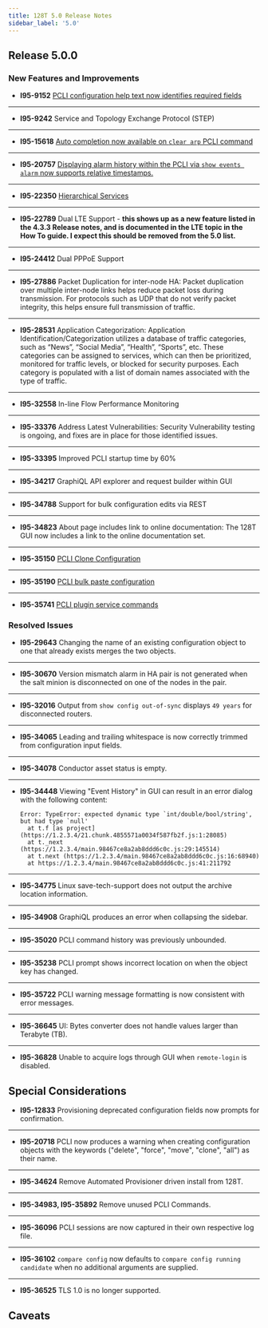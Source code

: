 ```yaml
---
title: 128T 5.0 Release Notes
sidebar_label: '5.0'
---
```


## Release 5.0.0

### New Features and Improvements

- **I95-9152** [PCLI configuration help text now identifies required fields](cli_reference.md#required-fields)
------
- **I95-9242** Service and Topology Exchange Protocol (STEP)
------
- **I95-15618** [Auto completion now available on `clear arp` PCLI command](cli_reference.md#clear-arp)
------
- **I95-20757** [Displaying alarm history within the PCLI via `show events alarm` now supports relative timestamps.](cli_reference.md#show-events-alarm)
------
- **I95-22350** [Hierarchical Services](bcp_service_and_service_policy_design.md#hierarchical-services)
------
- **I95-22789** Dual LTE Support - **this shows up as a new feature listed in the 4.3.3 Release notes, and is documented in the LTE topic in the How To guide. I expect this should be removed from the 5.0 list.**
------
- **I95-24412** Dual PPPoE Support
------
- **I95-27886** Packet Duplication for inter-node HA: Packet duplication over multiple inter-node links helps reduce packet loss during transmission. For protocols such as UDP that do not verify packet integrity, this helps ensure full transmission of traffic.
------
- **I95-28531** Application Categorization: Application Identification/Categorization utilizes a database of traffic categories, such as “News”, “Social Media”, “Health”, “Sports”, etc. These categories can be assigned to services, which can then be prioritized, monitored for traffic levels, or blocked for security purposes. Each category is populated with a list of domain names associated with the type of traffic.
------
- **I95-32558** In-line Flow Performance Monitoring
------
- **I95-33376** Address Latest Vulnerabilities: Security Vulnerability testing is ongoing, and fixes are in place for those identified issues. 
------
- **I95-33395** Improved PCLI startup time by 60%
------
- **I95-34217** GraphiQL API explorer and request builder within GUI
------
- **I95-34788** Support for bulk configuration edits via REST
------
- **I95-34823** About page includes link to online documentation: The 128T GUI now includes a link to the online documentation set.
------
- **I95-35150** [PCLI Clone Configuration](cli_reference.md#clone)
------
- **I95-35190** [PCLI bulk paste configuration](concepts_pcli.md#paste-config)
------
- **I95-35741** [PCLI plugin service commands](cli_reference.md#manage-plugin-install)

### Resolved Issues

- **I95-29643** Changing the name of an existing configuration object to one that already exists merges the two objects.
------
- **I95-30670** Version mismatch alarm in HA pair is not generated when the salt minion is disconnected on one of the nodes in the pair.
------
- **I95-32016** Output from `show config out-of-sync` displays `49 years` for disconnected routers.
------
- **I95-34065** Leading and trailing whitespace is now correctly trimmed from configuration input fields.
------
- **I95-34078** Conductor asset status is empty.
------
- **I95-34448** Viewing "Event History" in GUI can result in an error dialog with the following content:
  ```
  Error: TypeError: expected dynamic type `int/double/bool/string', but had type `null'
    at t.f [as project] (https://1.2.3.4/21.chunk.4855571a0034f587fb2f.js:1:28085)
    at t._next (https://1.2.3.4/main.98467ce8a2ab8ddd6c0c.js:29:145514)
    at t.next (https://1.2.3.4/main.98467ce8a2ab8ddd6c0c.js:16:68940)
    at https://1.2.3.4/main.98467ce8a2ab8ddd6c0c.js:41:211792
  ```
------
- **I95-34775** Linux save-tech-support does not output the archive location information.
------
- **I95-34908** GraphiQL produces an error when collapsing the sidebar.
------
- **I95-35020** PCLI command history was previously unbounded.
------
- **I95-35238** PCLI prompt shows incorrect location on when the object key has changed.
------
- **I95-35722** PCLI warning message formatting is now consistent with error messages.
------
- **I95-36645** UI: Bytes converter does not handle values larger than Terabyte (TB).
------
- **I95-36828** Unable to acquire logs through GUI when `remote-login` is disabled.

## Special Considerations

- **I95-12833** Provisioning deprecated configuration fields now prompts for confirmation.
------
- **I95-20718** PCLI now produces a warning when creating configuration objects with the keywords ("delete", "force", "move", "clone", "all") as their name.
------
- **I95-34624** Remove Automated Provisioner driven install from 128T.
------
- **I95-34983, I95-35892** Remove unused PCLI Commands.
------
- **I95-36096** PCLI sessions are now captured in their own respective log file.
------
- **I95-36102** `compare config` now defaults to `compare config running candidate` when no additional arguments are supplied.
------
- **I95-36525** TLS 1.0 is no longer supported.

## Caveats
